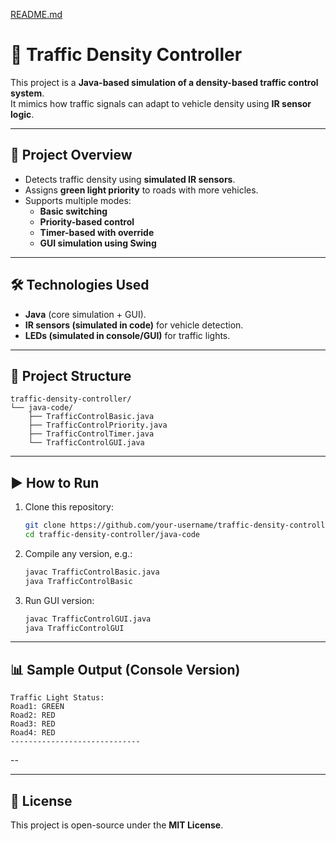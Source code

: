 [README.md](https://github.com/user-attachments/files/22125666/README.md)
# 🚦 Traffic Density Controller

This project is a **Java-based simulation of a density-based traffic control system**.  
It mimics how traffic signals can adapt to vehicle density using **IR sensor logic**.

---

## 📌 Project Overview
- Detects traffic density using **simulated IR sensors**.  
- Assigns **green light priority** to roads with more vehicles.  
- Supports multiple modes:  
  - **Basic switching**  
  - **Priority-based control**  
  - **Timer-based with override**  
  - **GUI simulation using Swing**  

---

## 🛠️ Technologies Used
- **Java** (core simulation + GUI).  
- **IR sensors (simulated in code)** for vehicle detection.  
- **LEDs (simulated in console/GUI)** for traffic lights.  

---

## 📂 Project Structure
```
traffic-density-controller/
└── java-code/
    ├── TrafficControlBasic.java
    ├── TrafficControlPriority.java
    ├── TrafficControlTimer.java
    └── TrafficControlGUI.java
```

---

## ▶️ How to Run
1. Clone this repository:
   ```bash
   git clone https://github.com/your-username/traffic-density-controller.git
   cd traffic-density-controller/java-code
   ```

2. Compile any version, e.g.:
   ```bash
   javac TrafficControlBasic.java
   java TrafficControlBasic
   ```

3. Run GUI version:
   ```bash
   javac TrafficControlGUI.java
   java TrafficControlGUI
   ```

---

## 📊 Sample Output (Console Version)
```
Traffic Light Status:
Road1: GREEN
Road2: RED
Road3: RED
Road4: RED
-----------------------------
```

-- 

---

## 📜 License
This project is open-source under the **MIT License**.
